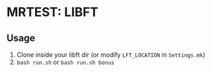 # MRTEST: LIBFT

## Usage

1. Clone inside your libft dir (or modify `LFT_LOCATION` in `Settings.mk`)
2. `bash run.sh` or `bash run.sh bonus`
